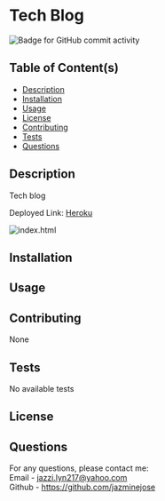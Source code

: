# Tech Blog 
  ![Badge for GitHub commit activity](https://img.shields.io/github/commit-activity/w/jazminejose/techBlog?style=for-the-badge)

## Table of Content(s)

- [Description](#description)
- [Installation](#installation)
- [Usage](#usage)
- [License](#license)
- [Contributing](#contributing)
- [Tests](#tests)
- [Questions](#questions)

## Description
Tech blog

Deployed Link: <a href="https://murmuring-temple-89016.herokuapp.com/login.html">Heroku</a>

<img src="https://user-images.githubusercontent.com/92974218/151761595-da500ee2-8847-464f-bef0-7f9d8bd88079.png" alt="index.html">

## Installation

## Usage

## Contributing
None

## Tests
No available tests

## License


## Questions
For any questions, please contact me:<br>
Email - jazzi.lyn217@yahoo.com<br>
Github - https://github.com/jazminejose<br>
